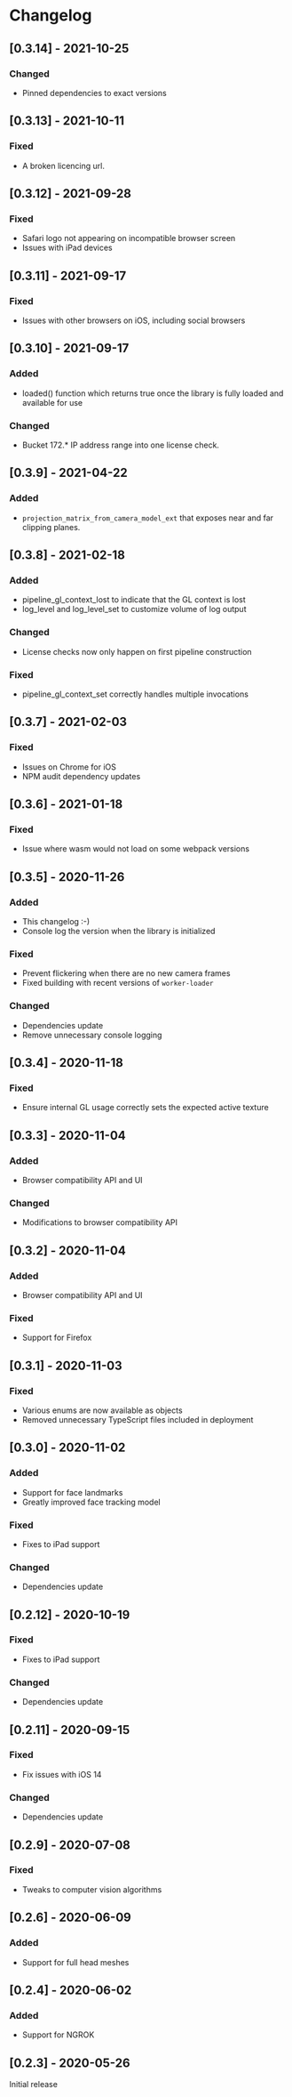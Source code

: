 # Changelog

## [0.3.14] - 2021-10-25

### Changed

- Pinned dependencies to exact versions

## [0.3.13] - 2021-10-11

### Fixed

- A broken licencing url.

## [0.3.12] - 2021-09-28

### Fixed

- Safari logo not appearing on incompatible browser screen
- Issues with iPad devices

## [0.3.11] - 2021-09-17

### Fixed

- Issues with other browsers on iOS, including social browsers

## [0.3.10] - 2021-09-17

### Added
- loaded() function which returns true once the library is fully loaded and available for use

### Changed

- Bucket 172.* IP address range into one license check.

## [0.3.9] - 2021-04-22

### Added

- `projection_matrix_from_camera_model_ext` that exposes near and far clipping planes.

## [0.3.8] - 2021-02-18

### Added

- pipeline_gl_context_lost to indicate that the GL context is lost
- log_level and log_level_set to customize volume of log output

### Changed

- License checks now only happen on first pipeline construction

### Fixed

- pipeline_gl_context_set correctly handles multiple invocations

## [0.3.7] - 2021-02-03

### Fixed

- Issues on Chrome for iOS
- NPM audit dependency updates

## [0.3.6] - 2021-01-18

### Fixed

- Issue where wasm would not load on some webpack versions

## [0.3.5] - 2020-11-26

### Added

- This changelog :-)
- Console log the version when the library is initialized

### Fixed

- Prevent flickering when there are no new camera frames
- Fixed building with recent versions of `worker-loader`

### Changed

- Dependencies update
- Remove unnecessary console logging

## [0.3.4] - 2020-11-18

### Fixed

- Ensure internal GL usage correctly sets the expected active texture

## [0.3.3] - 2020-11-04

### Added

- Browser compatibility API and UI

### Changed

- Modifications to browser compatibility API

## [0.3.2] - 2020-11-04

### Added

- Browser compatibility API and UI

### Fixed

- Support for Firefox

## [0.3.1] - 2020-11-03

### Fixed

- Various enums are now available as objects
- Removed unnecessary TypeScript files included in deployment

## [0.3.0] - 2020-11-02

### Added

- Support for face landmarks
- Greatly improved face tracking model

### Fixed

- Fixes to iPad support

### Changed

- Dependencies update

## [0.2.12] - 2020-10-19

### Fixed

- Fixes to iPad support

### Changed

- Dependencies update

## [0.2.11] - 2020-09-15

### Fixed

- Fix issues with iOS 14

### Changed

- Dependencies update

## [0.2.9] - 2020-07-08

### Fixed

- Tweaks to computer vision algorithms

## [0.2.6] - 2020-06-09

### Added

- Support for full head meshes

## [0.2.4] - 2020-06-02

### Added

- Support for NGROK

## [0.2.3] - 2020-05-26

Initial release
